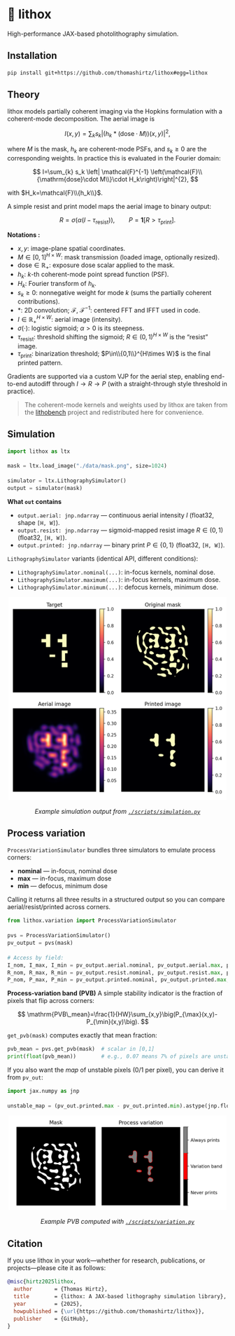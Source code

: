 # 🔬 lithox

High-performance JAX-based photolithography simulation.

## Installation

```bash
pip install git+https://github.com/thomashirtz/lithox#egg=lithox
````

## Theory

lithox models partially coherent imaging via the Hopkins formulation with a coherent-mode decomposition. The aerial image is

$$
I(x,y)=\sum_{k} s_k \left|\big(h_k * (\mathrm{dose}\cdot M)\big)(x, y)\right|^{2},
$$

where $M$ is the mask, $h_k$ are coherent-mode PSFs, and $s_k\ge 0$ are the corresponding weights. In practice this is evaluated in the Fourier domain:

$$
I=\sum_{k} s_k \left| \mathcal{F}^{-1} \left(\mathcal{F}\\{\mathrm{dose}\cdot M\\}\cdot H_k\right)\right|^{2},
$$

with $H_k=\mathcal{F}\\{h_k\\}$.

A simple resist and print model maps the aerial image to binary output:

$$
R = \sigma \big(\alpha (I-\tau_{\mathrm{resist}})\big),\qquad
P = \mathbf{1} \left[R>\tau_{\mathrm{print}}\right].
$$

**Notations :**

* $x,y$: image-plane spatial coordinates.
* $M\in[0,1]^{H\times W}$: mask transmission (loaded image, optionally resized).
* $\mathrm{dose}\in\mathbb{R}_+$: exposure dose scalar applied to the mask.
* $h_k$: $k$-th coherent-mode point spread function (PSF).
* $H_k$: Fourier transform of $h_k$.
* $s_k\ge 0$: nonnegative weight for mode $k$ (sums the partially coherent contributions).
* $*$: 2D convolution; $\mathcal{F}$, $\mathcal{F}^{-1}$: centered FFT and IFFT used in code.
* $I\in\mathbb{R}_+^{H\times W}$: aerial image (intensity).
* $\sigma(\cdot)$: logistic sigmoid; $\alpha>0$ is its steepness.
* $\tau_{\mathrm{resist}}$: threshold shifting the sigmoid; $R\in(0,1)^{H\times W}$ is the “resist” image.
* $\tau_{\mathrm{print}}$: binarization threshold; $P\in\\{0,1\\}^{H\times W}$ is the final printed pattern.

Gradients are supported via a custom VJP for the aerial step, enabling end-to-end autodiff through $I\rightarrow R\rightarrow P$ (with a straight-through style threshold in practice).

> The coherent-mode kernels and weights used by lithox are taken from the [lithobench](https://github.com/shelljane/lithobench) project and redistributed here for convenience.

## Simulation

```python
import lithox as ltx

mask = ltx.load_image("./data/mask.png", size=1024)

simulator = ltx.LithographySimulator()
output = simulator(mask)
```

**What `out` contains**

* `output.aerial: jnp.ndarray` — continuous aerial intensity $I$ (float32, shape `[H, W]`).
* `output.resist: jnp.ndarray` — sigmoid-mapped resist image $R\in(0,1)$ (float32, `[H, W]`).
* `output.printed: jnp.ndarray` — binary print $P\in\{0,1\}$ (float32, `[H, W]`).

`LithographySimulator` variants (identical API, different conditions):

* `LithographySimulator.nominal(...)`: in-focus kernels, nominal dose.
* `LithographySimulator.maximum(...)`: in-focus kernels, maximum dose.
* `LithographySimulator.minimum(...)`: defocus kernels, minimum dose.

<p align="center">
  <img src="./scripts/simulation.png" alt="scripts/simulation.png" width="500"/>
</p>
<p align="center">
  <em>Example simulation output from <code><a href="./scripts/simulation.py">./scripts/simulation.py</a></code></em>
</p>

## Process variation

`ProcessVariationSimulator` bundles three simulators to emulate process corners:

* **nominal** — in-focus, nominal dose
* **max** — in-focus, maximum dose
* **min** — defocus, minimum dose

Calling it returns all three results in a structured output so you can compare aerial/resist/printed across corners.

```python
from lithox.variation import ProcessVariationSimulator

pvs = ProcessVariationSimulator()
pv_output = pvs(mask)

# Access by field:
I_nom, I_max, I_min = pv_output.aerial.nominal, pv_output.aerial.max, pv_output.aerial.min
R_nom, R_max, R_min = pv_output.resist.nominal, pv_output.resist.max, pv_output.resist.min
P_nom, P_max, P_min = pv_output.printed.nominal, pv_output.printed.max, pv_output.printed.min
```

**Process-variation band (PVB)**
A simple stability indicator is the fraction of pixels that flip across corners:

$$
\mathrm{PVB\_mean}=\frac{1}{HW}\sum_{x,y}\big(P_{\max}(x,y)-P_{\min}(x,y)\big).
$$

`get_pvb(mask)` computes exactly that mean fraction:

```python
pvb_mean = pvs.get_pvb(mask)  # scalar in [0,1]
print(float(pvb_mean))        # e.g., 0.07 means 7% of pixels are unstable
```

If you also want the *map* of unstable pixels (0/1 per pixel), you can derive it from `pv_out`:

```python
import jax.numpy as jnp

unstable_map = (pv_out.printed.max - pv_out.printed.min).astype(jnp.float32)  # [H, W]
```

<p align="center">
  <img src="./scripts/variation.png" alt="scripts/variation.png" width="500"/>
</p>
<p align="center">
  <em>Example PVB computed with <code><a href="./scripts/variation.py">./scripts/variation.py</a></code></em>
</p>

## Citation

If you use lithox in your work—whether for research, publications, or projects—please cite it as follows:

```bibtex
@misc{hirtz2025lithox,
  author       = {Thomas Hirtz},
  title        = {lithox: A JAX-based lithography simulation library},
  year         = {2025},
  howpublished = {\url{https://github.com/thomashirtz/lithox}},
  publisher    = {GitHub},
}
```
